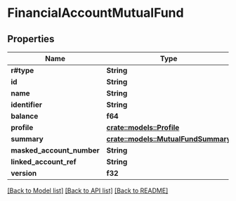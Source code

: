 # FinancialAccountMutualFund

## Properties

Name | Type | Description | Notes
------------ | ------------- | ------------- | -------------
**r#type** | **String** |  | 
**id** | **String** |  | 
**name** | **String** |  | 
**identifier** | **String** |  | 
**balance** | **f64** |  | 
**profile** | [**crate::models::Profile**](Profile.md) |  | 
**summary** | [**crate::models::MutualFundSummary**](MutualFundSummary.md) |  | 
**masked_account_number** | **String** |  | 
**linked_account_ref** | **String** |  | 
**version** | **f32** |  | 

[[Back to Model list]](../README.md#documentation-for-models) [[Back to API list]](../README.md#documentation-for-api-endpoints) [[Back to README]](../README.md)


